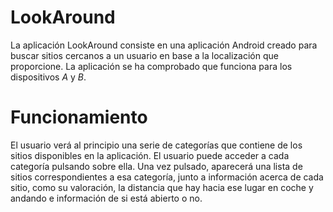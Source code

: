 # LookAround

La aplicación LookAround consiste en una aplicación Android creado para buscar sitios cercanos a un usuario en base a la localización que proporcione. La aplicación se ha comprobado que funciona para los dispositivos _A_ y _B_.

# Funcionamiento
El usuario verá al principio una serie de categorías que contiene de los sitios disponibles en la aplicación. El usuario puede acceder a cada categoría pulsando sobre ella. Una vez pulsado, aparecerá una lista de sitios correspondientes a esa categoría, junto a información acerca de cada sitio, como su valoración, la distancia que hay hacia ese lugar en coche y andando e información de si está abierto o no. 
